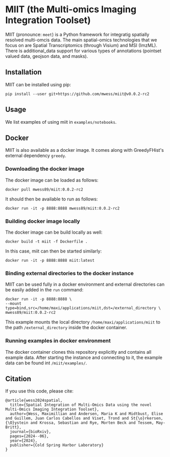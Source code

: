# MIIT (the Multi-omics Imaging Integration Toolset)

MIIT (pronounce: `meet`) is a Python framework for integratig spatially resolved multi-omcis data. The main spatial-omics technologies that we focus on are Spatial Transcriptomics 
(through Visium) and MSI (ImzML). There is additional_data support for various types of annotations (pointset valued data, geojson data, and masks).

## Installation

MIIT can be installed using pip:

```
pip install --user git+https://github.com/mwess/miit@v0.0.2-rc2
```

## Usage



We list examples of using miit in `examples/notebooks`. 

## Docker

MIIT is also available as a docker image. It comes along with GreedyFHist's external dependency 
`greedy`.

### Downloading the docker image

The docker image can be loaded as follows:

```
docker pull mwess89/miit:0.0.2-rc2
```

It should then be available to run as follows:

```
docker run -it -p 8888:8888 mwess89/miit:0.0.2-rc2
```

### Building docker image locally

The docker image can be build locally as well:

```
docker build -t miit -f Dockerfile .
```

In this case, miit can then be started similarly:

```
docker run -it -p 8888:8888 miit:latest
```

### Binding external directories to the docker instance

MIIT can be used fully in a docker environment and external directories can be easily added in the
`run` command:

```
docker run -it -p 8888:8888 \
--mount type=bind,src=/home/maxi/applications/miit,dst=/external_directory \
mwess89/miit:0.0.2-rc2
```

This example mounts the local directory `/home/maxi/applications/miit` to the path 
`/external_directory` inside the docker container.


### Running examples in docker environment

The docker container clones this repository explicitly and contains all example data. After 
starting the instance and connecting to it, the example data can be found int `/miit/examples/`.

## Citation

If you use this code, please cite: 

```
@article{wess2024spatial,
  title={Spatial Integration of Multi-Omics Data using the novel Multi-Omics Imaging Integration Toolset},
  author={Wess, Maximillian and Andersen, Maria K and Midtbust, Elise and Guillem, Juan Carlos Cabellos and Viset, Trond and St{\o}rkersen, {\O}ystein and Krossa, Sebastian and Rye, Morten Beck and Tessem, May-Britt},
  journal={bioRxiv},
  pages={2024--06},
  year={2024},
  publisher={Cold Spring Harbor Laboratory}
}
```
